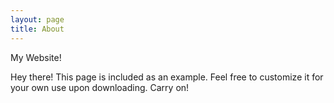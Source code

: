 ```yaml
---
layout: page
title: About
---
```


My Website!



<p class="message">
  Hey there! This page is included as an example. Feel free to customize it for your own use upon downloading. Carry on!
</p>
